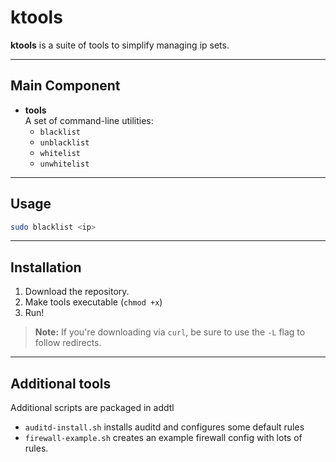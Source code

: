 # ktools

**ktools** is a suite of tools to simplify managing ip sets.

---

## Main Component
- **tools**  
  A set of command-line utilities:
  - `blacklist`
  - `unblacklist`
  - `whitelist`
  - `unwhitelist`

---

## Usage

```bash
sudo blacklist <ip>
```

---

## Installation

1. Download the repository.
2. Make tools executable (`chmod +x`)
3. Run!

> **Note:** If you're downloading via `curl`, be sure to use the `-L` flag to follow redirects.

---

## Additional tools
Additional scripts are packaged in addtl 
- `auditd-install.sh` installs auditd and configures some default rules
- `firewall-example.sh` creates an example firewall config with lots of rules.
